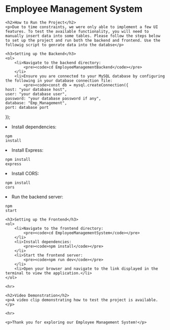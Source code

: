 <!DOCTYPE html>
<html lang="en">
<head>
    <meta charset="UTF-8">
    <meta name="viewport" content="width=device-width, initial-scale=1.0">
    <title>Employee Management System</title>
</head>
<body>
    <h1>Employee Management System</h1>

    <h2>How to Run the Project</h2>
    <p>Due to time constraints, we were only able to implement a few UI features. To test the available functionality, you will need to manually insert data into some tables. Please follow the steps below to set up the project and run both the backend and frontend. Use the followig script to genrate data into the databse</p>

    <h3>Setting up the Backend</h3>
    <ol>
        <li>Navigate to the backend directory:
            <pre><code>cd EmployeeManagementBackend</code></pre>
        </li>
        <li>Ensure you are connected to your MySQL database by configuring the following in your database connection file:
            <pre><code>const db = mysql.createConnection({
    host: "your database host",
    user: "your database user",
    password: "your database password if any",
    database: "Emp_Management",
    port: database port
});</code></pre>
        </li>
        <li>Install dependencies:
            <pre><code>npm install</code></pre>
        </li>
        <li>Install Express:
            <pre><code>npm install express</code></pre>
        </li>
        <li>Install CORS:
            <pre><code>npm install cors</code></pre>
        </li>
        <li>Run the backend server:
            <pre><code>npm start</code></pre>
        </li>
    </ol>

    <h3>Setting up the Frontend</h3>
    <ol>
        <li>Navigate to the frontend directory:
            <pre><code>cd EmployeeManagementSystem</code></pre>
        </li>
        <li>Install dependencies:
            <pre><code>npm install</code></pre>
        </li>
        <li>Start the frontend server:
            <pre><code>npm run dev</code></pre>
        </li>
        <li>Open your browser and navigate to the link displayed in the terminal to view the application.</li>
    </ol>

    <hr>

    <h2>Video Demonstration</h2>
    <p>A video clip demonstrating how to test the project is available.</p>

    <hr>

    <p>Thank you for exploring our Employee Management System!</p>
</body>
</html>

